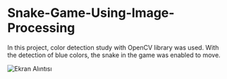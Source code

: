 # Snake-Game-Using-Image-Processing
In this project, color detection study with OpenCV library was used. With the detection of blue colors, the snake in the game was enabled to move.




![Ekran Alıntısı](https://user-images.githubusercontent.com/48621020/178152211-6d2d302b-a470-44c1-953f-4ec67753b481.JPG)
